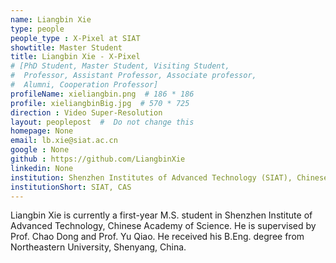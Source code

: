 ```yaml
---
name: Liangbin Xie
type: people
people_type : X-Pixel at SIAT
showtitle: Master Student
title: Liangbin Xie - X-Pixel
# [PhD Student, Master Student, Visiting Student,
#  Professor, Assistant Professor, Associate professor,
#  Alumni, Cooperation Professor]
profileName: xieliangbin.png  # 186 * 186
profile: xieliangbinBig.jpg  # 570 * 725
direction : Video Super-Resolution
layout: peoplepost  #  Do not change this
homepage: None
email: lb.xie@siat.ac.cn
google : None
github : https://github.com/LiangbinXie
linkedin: None
institution: Shenzhen Institutes of Advanced Technology (SIAT), Chinese Academy of Sciences (CAS)
institutionShort: SIAT, CAS
---
```


Liangbin Xie is currently a first-year M.S. student in Shenzhen Institute of Advanced Technology, Chinese Academy of Science. He is supervised by Prof. Chao Dong and Prof. Yu Qiao. He received his B.Eng. degree from Northeastern University, Shenyang, China.

